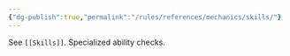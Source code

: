 ```yaml
---
{"dg-publish":true,"permalink":"/rules/references/mechanics/skills/"}
---
```


See `[[Skills]]`. Specialized ability checks.
